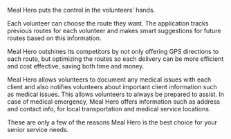 Meal Hero puts the control in the volunteers’ hands. 

Each volunteer can choose the route they want. The application tracks previous routes for each volunteer and makes smart suggestions for future routes based on this information. 

Meal Hero outshines its competitors by not only offering GPS directions to each route, but optimizing the routes so each delivery can be more efficient and cost effective, saving both time and money. 

Meal Hero allows volunteers to document any medical issues with each client and also notifies volunteers about important client information such as medical issues. 
This allows volunteers to always be prepared to assist. In case of medical emergency, Meal Hero offers information such as address and contact info, for local transportation and medical service locations.


These are only a few of the reasons Meal Hero is the best choice for your senior service needs. 

